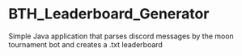 # BTH_Leaderboard_Generator
Simple Java application that parses discord messages by the moon tournament bot and creates a .txt leaderboard
